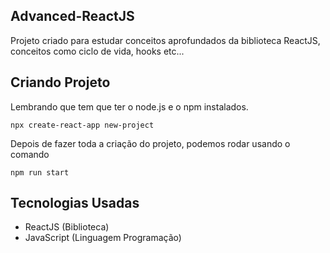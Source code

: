 ## Advanced-ReactJS
Projeto criado para estudar conceitos aprofundados da biblioteca ReactJS, conceitos como ciclo de vida, hooks etc...

## Criando Projeto
Lembrando que tem que ter o node.js e o npm instalados.

``` npx create-react-app new-project ```

Depois de fazer toda a criação do projeto, podemos rodar usando o comando

``` npm run start ```

## Tecnologias Usadas

* ReactJS (Biblioteca)
* JavaScript (Linguagem Programação)
